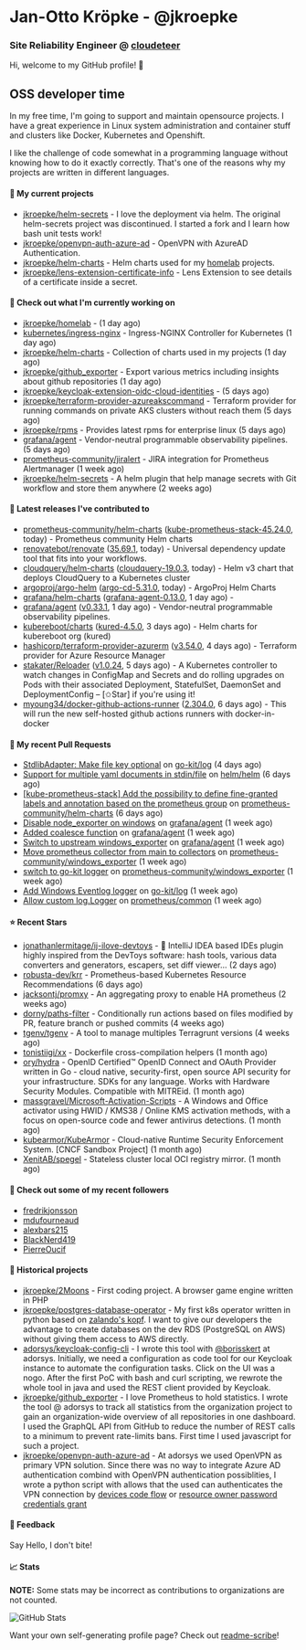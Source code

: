 # Jan-Otto Kröpke - @jkroepke
### Site Reliability Engineer @ [cloudeteer](https://cloudeteer.de/)

Hi, welcome to my GitHub profile! 👋

## OSS developer time
In my free time, I'm going to support and maintain opensource projects. I have a great experience in Linux system administration and container stuff and clusters like Docker, Kubernetes and Openshift.

I like the challenge of code somewhat in a programming language without knowing how to do it exactly correctly. That's one of the reasons why my projects are written in different languages.

#### 🌱 My current projects
- [jkroepke/helm-secrets](https://github.com/jkroepke/helm-secrets) - I love the deployment via helm. The original helm-secrets project was discontinued. I started a fork and I learn how bash unit tests work!
- [jkroepke/openvpn-auth-azure-ad](https://github.com/jkroepke/openvpn-auth-azure-ad) - OpenVPN with AzureAD Authentication.
- [jkroepke/helm-charts](https://github.com/jkroepke/helm-charts) - Helm charts used for my [homelab](https://github.com/jkroepke/homelab) projects.
- [jkroepke/lens-extension-certificate-info](https://github.com/jkroepke/lens-extension-certificate-info) - Lens Extension to see details of a certificate inside a secret.

#### 👷 Check out what I'm currently working on

- [jkroepke/homelab](https://github.com/jkroepke/homelab) -  (1 day ago)
- [kubernetes/ingress-nginx](https://github.com/kubernetes/ingress-nginx) - Ingress-NGINX Controller for Kubernetes (1 day ago)
- [jkroepke/helm-charts](https://github.com/jkroepke/helm-charts) - Collection of charts used in my projects (1 day ago)
- [jkroepke/github_exporter](https://github.com/jkroepke/github_exporter) - Export various metrics including insights about github repositories (1 day ago)
- [jkroepke/keycloak-extension-oidc-cloud-identities](https://github.com/jkroepke/keycloak-extension-oidc-cloud-identities) -  (5 days ago)
- [jkroepke/terraform-provider-azureakscommand](https://github.com/jkroepke/terraform-provider-azureakscommand) - Terraform provider for running commands on private AKS clusters without reach them (5 days ago)
- [jkroepke/rpms](https://github.com/jkroepke/rpms) - Provides latest rpms for enterprise linux (5 days ago)
- [grafana/agent](https://github.com/grafana/agent) - Vendor-neutral programmable observability pipelines. (5 days ago)
- [prometheus-community/jiralert](https://github.com/prometheus-community/jiralert) - JIRA integration for Prometheus Alertmanager (1 week ago)
- [jkroepke/helm-secrets](https://github.com/jkroepke/helm-secrets) - A helm plugin that help manage secrets with Git workflow and store them anywhere (2 weeks ago)

#### 🔭 Latest releases I've contributed to

- [prometheus-community/helm-charts](https://github.com/prometheus-community/helm-charts) ([kube-prometheus-stack-45.24.0](https://github.com/prometheus-community/helm-charts/releases/tag/kube-prometheus-stack-45.24.0), today) - Prometheus community Helm charts
- [renovatebot/renovate](https://github.com/renovatebot/renovate) ([35.69.1](https://github.com/renovatebot/renovate/releases/tag/35.69.1), today) - Universal dependency update tool that fits into your workflows.
- [cloudquery/helm-charts](https://github.com/cloudquery/helm-charts) ([cloudquery-19.0.3](https://github.com/cloudquery/helm-charts/releases/tag/cloudquery-19.0.3), today) - Helm v3 chart that deploys CloudQuery to a Kubernetes cluster
- [argoproj/argo-helm](https://github.com/argoproj/argo-helm) ([argo-cd-5.31.0](https://github.com/argoproj/argo-helm/releases/tag/argo-cd-5.31.0), today) - ArgoProj Helm Charts
- [grafana/helm-charts](https://github.com/grafana/helm-charts) ([grafana-agent-0.13.0](https://github.com/grafana/helm-charts/releases/tag/grafana-agent-0.13.0), 1 day ago) - 
- [grafana/agent](https://github.com/grafana/agent) ([v0.33.1](https://github.com/grafana/agent/releases/tag/v0.33.1), 1 day ago) - Vendor-neutral programmable observability pipelines.
- [kubereboot/charts](https://github.com/kubereboot/charts) ([kured-4.5.0](https://github.com/kubereboot/charts/releases/tag/kured-4.5.0), 3 days ago) - Helm charts for kubereboot org (kured)
- [hashicorp/terraform-provider-azurerm](https://github.com/hashicorp/terraform-provider-azurerm) ([v3.54.0](https://github.com/hashicorp/terraform-provider-azurerm/releases/tag/v3.54.0), 4 days ago) - Terraform provider for Azure Resource Manager
- [stakater/Reloader](https://github.com/stakater/Reloader) ([v1.0.24](https://github.com/stakater/Reloader/releases/tag/v1.0.24), 5 days ago) - A Kubernetes controller to watch changes in ConfigMap and Secrets and do rolling upgrades on Pods with their associated Deployment, StatefulSet, DaemonSet and DeploymentConfig – [✩Star] if you&#39;re using it!
- [myoung34/docker-github-actions-runner](https://github.com/myoung34/docker-github-actions-runner) ([2.304.0](https://github.com/myoung34/docker-github-actions-runner/releases/tag/2.304.0), 6 days ago) - This will run the new self-hosted github actions runners with docker-in-docker

#### 🔨 My recent Pull Requests

- [StdlibAdapter: Make file key optional](https://github.com/go-kit/log/pull/33) on [go-kit/log](https://github.com/go-kit/log) (4 days ago)
- [Support for multiple yaml documents in stdin/file](https://github.com/helm/helm/pull/12029) on [helm/helm](https://github.com/helm/helm) (6 days ago)
- [[kube-prometheus-stack] Add the possibility to define fine-granted labels and annotation based on the prometheus group](https://github.com/prometheus-community/helm-charts/pull/3288) on [prometheus-community/helm-charts](https://github.com/prometheus-community/helm-charts) (6 days ago)
- [Disable node_exporter on windows](https://github.com/grafana/agent/pull/3637) on [grafana/agent](https://github.com/grafana/agent) (1 week ago)
- [Added coalesce function](https://github.com/grafana/agent/pull/3604) on [grafana/agent](https://github.com/grafana/agent) (1 week ago)
- [Switch to upstream windows_exporter](https://github.com/grafana/agent/pull/3603) on [grafana/agent](https://github.com/grafana/agent) (1 week ago)
- [Move prometheus collector from main to collectors](https://github.com/prometheus-community/windows_exporter/pull/1195) on [prometheus-community/windows_exporter](https://github.com/prometheus-community/windows_exporter) (1 week ago)
- [switch to go-kit logger](https://github.com/prometheus-community/windows_exporter/pull/1192) on [prometheus-community/windows_exporter](https://github.com/prometheus-community/windows_exporter) (1 week ago)
- [Add Windows Eventlog logger](https://github.com/go-kit/log/pull/31) on [go-kit/log](https://github.com/go-kit/log) (1 week ago)
- [Allow custom log.Logger](https://github.com/prometheus/common/pull/474) on [prometheus/common](https://github.com/prometheus/common) (1 week ago)

#### ⭐ Recent Stars

- [jonathanlermitage/ij-ilove-devtoys](https://github.com/jonathanlermitage/ij-ilove-devtoys) - 🧩 IntelliJ IDEA based IDEs plugin highly inspired from the DevToys software: hash tools, various data converters and generators, escapers, set diff viewer... (2 days ago)
- [robusta-dev/krr](https://github.com/robusta-dev/krr) - Prometheus-based Kubernetes Resource Recommendations (6 days ago)
- [jacksontj/promxy](https://github.com/jacksontj/promxy) - An aggregating proxy to enable HA prometheus (2 weeks ago)
- [dorny/paths-filter](https://github.com/dorny/paths-filter) - Conditionally run actions based on files modified by PR, feature branch or pushed commits (4 weeks ago)
- [tgenv/tgenv](https://github.com/tgenv/tgenv) - A tool to manage multiples Terragrunt versions (4 weeks ago)
- [tonistiigi/xx](https://github.com/tonistiigi/xx) - Dockerfile cross-compilation helpers (1 month ago)
- [ory/hydra](https://github.com/ory/hydra) - OpenID Certified™ OpenID Connect and OAuth Provider written in Go - cloud native, security-first, open source API security for your infrastructure. SDKs for any language. Works with Hardware Security Modules. Compatible with MITREid. (1 month ago)
- [massgravel/Microsoft-Activation-Scripts](https://github.com/massgravel/Microsoft-Activation-Scripts) - A Windows and Office activator using HWID / KMS38 / Online KMS activation methods, with a focus on open-source code and fewer antivirus detections. (1 month ago)
- [kubearmor/KubeArmor](https://github.com/kubearmor/KubeArmor) - Cloud-native Runtime Security Enforcement System. [CNCF Sandbox Project] (1 month ago)
- [XenitAB/spegel](https://github.com/XenitAB/spegel) - Stateless cluster local OCI registry mirror. (1 month ago)

#### 👯 Check out some of my recent followers

- [fredrikjonsson](https://github.com/fredrikjonsson)
- [mdufourneaud](https://github.com/mdufourneaud)
- [alexbars215](https://github.com/alexbars215)
- [BlackNerd419](https://github.com/BlackNerd419)
- [PierreOucif](https://github.com/PierreOucif)

#### 📜 Historical projects
- [jkroepke/2Moons](https://github.com/jkroepke/2Moons) - First coding project. A browser game engine written in PHP
- [jkroepke/postgres-database-operator](https://github.com/jkroepke/postgres-database-operator) - My first k8s operator written in python based on [zalando's kopf](https://github.com/zalando-incubator/kopf). I want to give our developers the advantage to create databases on the dev RDS (PostgreSQL on AWS) without giving them access to AWS directly.
- [adorsys/keycloak-config-cli](https://github.com/adorsys/keycloak-config-cli) - I wrote this tool with [@borisskert](https://github.com/borisskert) at adorsys. Initially, we need a configuration as code tool for our Keycloak instance to automate the configuration tasks. Click on the UI was a nogo. After the first PoC with bash and curl scripting, we rewrote the whole tool in java and used the REST client provided by Keycloak.
- [jkroepke/github_exporter](https://github.com/jkroepke/github_exporter) - I love Prometheus to hold statistics. I wrote the tool @ adorsys to track all statistics from the organization project to gain an organization-wide overview of all repositories in one dashboard. I used the GraphQL API from GitHub to reduce the number of REST calls to a minimum to prevent rate-limits bans. First time I used javascript for such a project.
- [jkroepke/openvpn-auth-azure-ad](https://github.com/jkroepke/openvpn-auth-azure-ad) - At adorsys we used OpenVPN as primary VPN solution. Since there was no way to integrate Azure AD authentication combind with OpenVPN authentication possiblities, I wrote a python script with allows that the used can authenticates the VPN connection by [devices code flow](https://docs.microsoft.com/en-us/azure/active-directory/develop/v2-oauth2-device-code) or [resource owner password credentials grant](https://docs.microsoft.com/en-us/azure/active-directory/develop/v2-oauth-ropc)

#### 💬 Feedback

Say Hello, I don't bite!

#### 📈 Stats

**NOTE:** Some stats may be incorrect as contributions to organizations
are not counted.

![GitHub Stats](https://github-readme-stats.vercel.app/api?username=jkroepke&count_private=false&theme=tokyonight&show_icons=true)

Want your own self-generating profile page? Check out [readme-scribe](https://github.com/muesli/readme-scribe)!
